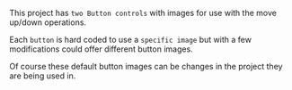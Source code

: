 ﻿This project has `two Button controls` with images for use with the
move up/down operations.

Each `button` is hard coded to use a `specific image` but with a few modifications
could offer different button images. 

Of course these default button images can be changes in the project they are
being used in.